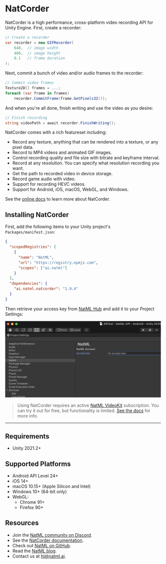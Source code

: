 # NatCorder
NatCorder is a high performance, cross-platform video recording API for Unity Engine. First, create a recorder:
```csharp
// Create a recorder
var recorder = new GIFRecorder(
    640,  // image width
    480,  // image height
    0.1   // frame duration
);
```
Next, commit a bunch of video and/or audio frames to the recorder:
```csharp
// Commit video frames
Texture2D[] frames = ...;
foreach (var frame in frames)
    recorder.CommitFrame(frame.GetPixels32());
```
And when you're all done, finish writing and use the video as you desire:
```csharp
// Finish recording
string videoPath = await recorder.FinishWriting();
```

NatCorder comes with a rich featureset including:

+ Record any texture, anything that can be rendered into a texture, or any pixel data.
+ Record to MP4 videos and animated GIF images.
+ Control recording quality and file size with bitrate and keyframe interval.
+ Record at any resolution. You can specify what resolution recording you want.
+ Get the path to recorded video in device storage.
+ Record game audio with video.
+ Support for recording HEVC videos.
+ Support for Android, iOS, macOS, WebGL, and Windows.

See the [online docs](https://docs.natml.ai/natcorder) to learn more about NatCorder.

## Installing NatCorder
First, add the following items to your Unity project's `Packages/manifest.json`:
```json
{
  "scopedRegistries": [
    {
      "name": "NatML",
      "url": "https://registry.npmjs.com",
      "scopes": ["ai.natml"]
    }
  ],
  "dependencies": {
    "ai.natml.natcorder": "1.9.4"
  }
}
```
Then retrieve your access key from [NatML Hub](https://hub.natml.ai/profile) and add it to your Project Settings:

![specifying your access key](.media/key.png)

> Using NatCorder requires an active [NatML VideoKit](https://www.natml.ai/videokit) subscription. You can try it out for free, but functionality is limited. [See the docs](https://docs.natml.ai/natcorder/prelims/faq) for more info.

___

## Requirements
- Unity 2021.2+

## Supported Platforms
- Android API Level 24+
- iOS 14+
- macOS 10.15+ (Apple Silicon and Intel)
- Windows 10+ (64-bit only)
- WebGL:
  - Chrome 91+
  - Firefox 90+

## Resources
- Join the [NatML community on Discord](https://natml.ai/community).
- See the [NatCorder documentation](https://docs.natml.ai/natcorder).
- Check out [NatML on GitHub](https://github.com/natmlx).
- Read the [NatML blog](https://blog.natml.ai/).
- Contact us at [hi@natml.ai](mailto:hi@natml.ai).